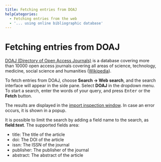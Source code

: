 ```yaml
---
title: Fetching entries from DOAJ
helpCategories:
  - Fetching entries from the web
  - '... using online bibliographic database'
---
```

# Fetching entries from DOAJ

[DOAJ (Directory of Open Access Journals)](http://doaj.org/) is a database covering more than 10000 open access journals covering all areas of science, technology, medicine, social science and humanities ([Wikipedia](https://en.wikipedia.org/wiki/Directory_of_Open_Access_Journals)).

To fetch entries from DOAJ, choose **Search → Web search**, and the search interface will appear in the side pane. Select **DOAJ** in the dropdown menu. To start a search, enter the words of your query, and press <kbd>Enter</kbd> or the **Fetch** button.

The results are displayed in the [import inspection window](ImportInspectionDialog). In case an error occurs, it is shown in a popup.

It is possible to limit the search by adding a field name to the search, as **field:text**. The supported fields area:

- title: The title of the article
- doi: The DOI of the article
- issn: The ISSN of the journal
- publisher: The publisher of the journal
- abstract: The abstract of the article